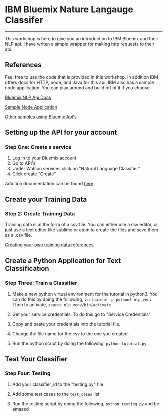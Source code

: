 # IBM Bluemix Nature Langauge Classifer

---

This workshop is here to give you an introduction to IBM Bluemix and their NLP api. I have writen a simple wrapper for making http requests to their api.

## References

Feel free to use  the code that is provided in this workshop. In addition IBM offers docs for HTTP, node, and Java for this api. IBM also has a sample node application. You can play around and build off of it if you choose.

[Bluemix NLP Api Docs](https://www.ibm.com/smarterplanet/us/en/ibmwatson/developercloud/natural-language-classifier/api/v1/)

[Sample Node Application](https://github.com/watson-developer-cloud/natural-language-classifier-nodejs?cm_mc_uid=04244272908614529838667&cm_mc_sid_50200000=1453044122)

[Other samples using Bluemix Api's](https://github.com/watson-developer-cloud)

## Setting up the API for your account

### Step One: Create a service

1. Log in to your Bluemix account
2. Go to API's
3. Under Watson services click on "Natural Language Classifier"
4. Click create "Create"

Addition documentation can be found [here](https://www.ibm.com/smarterplanet/us/en/ibmwatson/developercloud/doc/nl-classifier/get_start.shtml)


## Create your Training Data

### Step 2: Create Training Data

Training data is in the form of a csv file. You can either use a csv editor, or just use a text editor like sublime or atom to create the files and save them as a .csv file.

[Creating your own training data references](https://www.ibm.com/smarterplanet/us/en/ibmwatson/developercloud/doc/nl-classifier/data_format.shtml)

## Create a Python Application for Text Classification

### Step Three: Train a Classifier

1. Make a new python virtual environment for the tutorial in python3. You can do this by doing the following, `virtualenv -p python3 nlp_venv` Then to activate, `source nlp_venv/bin/activate`

2. Get your service credentials. To do this go to "Service Credentials"

3. Copy and paste your credentials into the tutorial file.

4. Change the file name for the csv to the one you created.

5. Run the python script by doing the following, `python tutorial.py`


## Test Your Classifier

### Step Four: Testing

1. Add your classifier_id to the "testing.py" file

2. Add some test cases to the `test_cases` list

3. Run the testing script by doing the following, `python testing.py` and be amazed
 